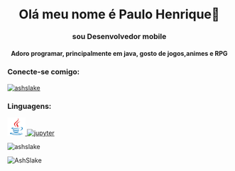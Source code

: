 <p align="center">

<h1 align="center">Olá meu nome é Paulo Henrique👋</h1>
<h3 align="center">sou Desenvolvedor mobile</h3>
<h4 align="center">Adoro programar, principalmente em java, gosto de jogos,animes e RPG</h4>

<h3 align="left">Conecte-se comigo:</h3>
<p align="left">
  <a href="https://linkedin.com/in/paulo-henrique-a85955285">
    <img align="center" src="https://raw.githubusercontent.com/rahuldkjain/github-profile-readme-generator/master/src/images/icons/Social/linked-in-alt.svg" alt="ashslake" height="30" width="40" />
  </a>
</p>

<h3 align="left">Linguagens:</h3>
<p align="left">
  <a href="https://www.java.com" target="_blank" rel="noreferrer"> <img src="https://raw.githubusercontent.com/devicons/devicon/master/icons/java/java-original.svg" alt="java" width="40" height="40" /> </a>
   <a href="https://jupyter.org/" target="_blank" rel="noreferrer"> <img src="https://tmpfiles.nohat.cc/m2H7K9d3N4Z5i8G6.png" alt="jupyter" width="40" height="40" /> </a>
</p>



<p align="left">
  <img src="https://github-readme-stats.vercel.app/api/top-langs?username=AshSlake&show_icons=true&theme=dracula&locale=en&layout=compact" alt="ashslake" />
</p>

<p align="left">
  <img src="https://github-readme-stats.vercel.app/api?username=AshSlake&show_icons=true&theme=dracula&locale=en" alt="AshSlake" />
</p>


